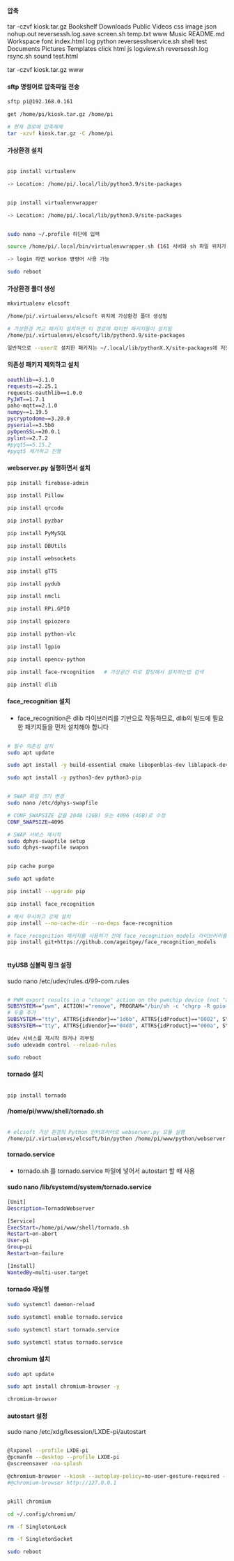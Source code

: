 #### 압축

tar -czvf kiosk.tar.gz Bookshelf Downloads Public Videos css image json nohup.out reversessh.log.save screen.sh temp.txt 
www Music README.md Workspace font index.html log python reversesshservice.sh shell test Documents Pictures Templates click html
js logview.sh reversessh.log rsync.sh sound test.html

tar -czvf kiosk.tar.gz www


#### sftp 명령어로 압축파일 전송
```bash
sftp pi@192.168.0.161

get /home/pi/kiosk.tar.gz /home/pi

# 현재 경로에 압축해제
tar -xzvf kiosk.tar.gz -C /home/pi


```

#### 가상환경 설치

```bash

pip install virtualenv

-> Location: /home/pi/.local/lib/python3.9/site-packages


pip install virtualenvwrapper

-> Location: /home/pi/.local/lib/python3.9/site-packages


sudo nano ~/.profile 하단에 입력

source /home/pi/.local/bin/virtualenvwrapper.sh (161 서버와 sh 파일 위치가 다름)

-> login 하면 workon 명령어 사용 가능

sudo reboot

```

#### 가상환경 폴더 생성

```bash
mkvirtualenv elcsoft

/home/pi/.virtualenvs/elcsoft 위치에 가상환경 폴더 생성됨

# 가상환경 켜고 패키지 설치하면 이 경로에 파이썬 패키지들이 설치됨
/home/pi/.virtualenvs/elcsoft/lib/python3.9/site-packages

일반적으로 --user로 설치한 패키지는 ~/.local/lib/pythonX.X/site-packages에 저장됨

```

#### 의존성 패키지 제외하고 설치

```bash
oauthlib==3.1.0
requests==2.25.1
requests-oauthlib==1.0.0
PyJWT==1.7.1
paho-mqtt==2.1.0
numpy==1.19.5
pycryptodome==3.20.0
pyserial==3.5b0
pyOpenSSL==20.0.1
pylint==2.7.2
#pyqt5==5.15.2
#pyqt5 제거하고 진행
```

#### webserver.py 실행하면서 설치

```bash
pip install firebase-admin

pip install Pillow

pip install qrcode

pip install pyzbar

pip install PyMySQL

pip install DBUtils

pip install websockets

pip install gTTS

pip install pydub

pip install nmcli

pip install RPi.GPIO

pip install gpiozero

pip install python-vlc

pip install lgpio

pip install opencv-python   

pip install face-recognition   # 가상공간 따로 할당해서 설치하는법 검색

pip install dlib

```

#### face_recognition 설치

- face_recognition은 dlib 라이브러리를 기반으로 작동하므로, dlib의 빌드에 필요한 패키지들을 먼저 설치해야 합니다

```bash

# 필수 의존성 설치
sudo apt update

sudo apt install -y build-essential cmake libopenblas-dev liblapack-dev libx11-dev libgtk-3-dev libboost-all-dev

sudo apt install -y python3-dev python3-pip


# SWAP 파일 크기 변경
sudo nano /etc/dphys-swapfile

# CONF_SWAPSIZE 값을 2048 (2GB) 또는 4096 (4GB)로 수정
CONF_SWAPSIZE=4096

# SWAP 서비스 재시작
sudo dphys-swapfile setup
sudo dphys-swapfile swapon


pip cache purge

sudo apt update

pip install --upgrade pip

pip install face_recognition

# 해시 무시하고 강제 설치
pip install --no-cache-dir --no-deps face-recognition

# face_recognition 패키지를 사용하기 전에 face_recognition_models 라이브러리를 설치
pip install git+https://github.com/ageitgey/face_recognition_models



```

#### ttyUSB 심볼릭 링크 설정

sudo nano /etc/udev/rules.d/99-com.rules


```bash

# PWM export results in a "change" action on the pwmchip device (not "add" of a new device), so match actions other than "remove".
SUBSYSTEM=="pwm", ACTION!="remove", PROGRAM="/bin/sh -c 'chgrp -R gpio /sys%p && chmod -R g=u /sys%p'"
# 두줄 추가
SUBSYSTEM=="tty", ATTRS{idVendor}=="1d6b", ATTRS{idProduct}=="0002", SYMLINK+="hione"
SUBSYSTEM=="tty", ATTRS{idVendor}=="04d8", ATTRS{idProduct}=="000a", SYMLINK+="ttyUSB_PIR"

Udev 서비스를 재시작 하거나 리부팅
sudo udevadm control --reload-rules

sudo reboot


```

#### tornado 설치

```bash

pip install tornado

```

#### /home/pi/www/shell/tornado.sh

```bash

# elcsoft 가상 환경의 Python 인터프리터로 webserver.py 모듈 실행
/home/pi/.virtualenvs/elcsoft/bin/python /home/pi/www/python/webserver.py

```

#### tornado.service 

- tornado.sh 를 tornado.service 파일에 넣어서 autostart 할 때 사용
  

#### sudo nano /lib/systemd/system/tornado.service

```bash
[Unit]
Description=TornadoWebserver

[Service]
ExecStart=/home/pi/www/shell/tornado.sh
Restart=on-abort
User=pi
Group=pi
Restart=on-failure

[Install]
WantedBy=multi-user.target
```



#### tornado 재실행

```bash
sudo systemctl daemon-reload

sudo systemctl enable tornado.service

sudo systemctl start tornado.service

sudo systemctl status tornado.service

```

#### chromium 설치


```bash
sudo apt update

sudo apt install chromium-browser -y

chromium-browser


```



#### autostart 설정

sudo nano /etc/xdg/lxsession/LXDE-pi/autostart

```bash

@lxpanel --profile LXDE-pi
@pcmanfm --desktop --profile LXDE-pi
@xscreensaver -no-splash

@chromium-browser --kiosk --autoplay-policy=no-user-gesture-required --check-for-update-interval=31536000 http://127.0.0.1
#@chromium-browser http://127.0.0.1

```

```bash

pkill chromium

cd ~/.config/chromium/

rm -f SingletonLock

rm -f SingletonSocket

sudo reboot

```



















